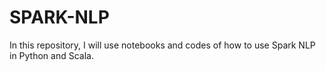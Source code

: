 # SPARK-NLP

In this repository, I will use notebooks and codes of how to use Spark NLP in Python and Scala.
